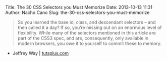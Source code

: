 Title: The 30 CSS Selectors you Must Memorize
Date: 2013-10-13 11:31
Author: Nacho Cano
Slug: the-30-css-selectors-you-must-memorize

> So you learned the base id, class, and descendant selectors – and then
> called it a day? If so, you’re missing out on an enormous level of
> flexibility. While many of the selectors mentioned in this article are
> part of the CSS3 spec, and are, consequently, only available in modern
> browsers, you owe it to yourself to commit these to memory.

- Jeffrey Way | [tutsplus.com][]

  [tutsplus.com]: http://net.tutsplus.com/tutorials/html-css-techniques/the-30-css-selectors-you-must-memorize/
    "The 30 CSS Selectors you Must Memorize"
